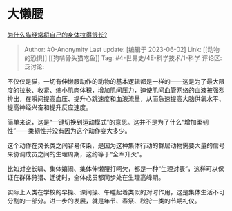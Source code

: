 # 大懒腰
[为什么猫经常将自己的身体拉得很长?](https://www.zhihu.com/question/588627524/answer/3054921454)

> Author: #0-Anonymity
> Last update: [编辑于 2023-06-02]
> Link: [[动物的恐惧]] [[狗啃骨头猫吃鱼]]
> Tag: #4-世界史/4E-科学技术/1-科学
> 评论区:
> 泛讨论:

不仅仅是猫，一切有伸懒腰动作的动物的基本逻辑都是一样的——这是为了最大限度的拉长、收紧、缩小肌肉体积，增加肌间压力，迫使肌间血管网络的血液被强烈排出，在瞬间提高血压、提升心跳速度和血液流量，从而急速提高大脑供氧水平、提高神经兴奋和提升反应速度。

简单来说，这是“一键切换到运动模式”的意思。这并不是为了什么“增加柔韧性”——柔韧性并没有因为这个动作变大多少。

这个动作在灵长类之间容易传染，是因为这种集体行动的群居动物需要大量的信号来协调成员之间的生理周期，这约等于“全军升火”。

比如对空长啸、集体嬉闹、集体伸懒腰打呵欠，都是一种“生理对表”，这样可以保证在群体狩猎、迁徙时，全体成员都同步处在生理高峰期。

实际上人类在学校的早操、课间操、午睡起着类似的对时作用，这是集体生活不可分割的一部分。进一步的发展，就是年节、春祭、秋狩一类的节期礼仪。
